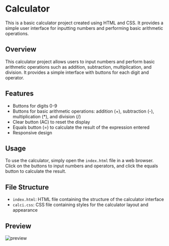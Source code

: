 # Calculator

This is a basic calculator project created using HTML and CSS. It provides a simple user interface for inputting numbers and performing basic arithmetic operations.

## Overview

This calculator project allows users to input numbers and perform basic arithmetic operations such as addition, subtraction, multiplication, and division. It provides a simple interface with buttons for each digit and operator.

## Features

- Buttons for digits 0-9
- Buttons for basic arithmetic operations: addition (+), subtraction (-), multiplication (*), and division (/)
- Clear button (AC) to reset the display
- Equals button (=) to calculate the result of the expression entered
- Responsive design

## Usage

To use the calculator, simply open the `index.html` file in a web browser. Click on the buttons to input numbers and operators, and click the equals button to calculate the result.

## File Structure

- `index.html`: HTML file containing the structure of the calculator interface
- `calci.css`: CSS file containing styles for the calculator layout and appearance

## Preview


![preview](https://github.com/Vidyavee/Calculator/assets/70828703/2943f0f1-559e-4149-ac8c-fc93593454ab)


